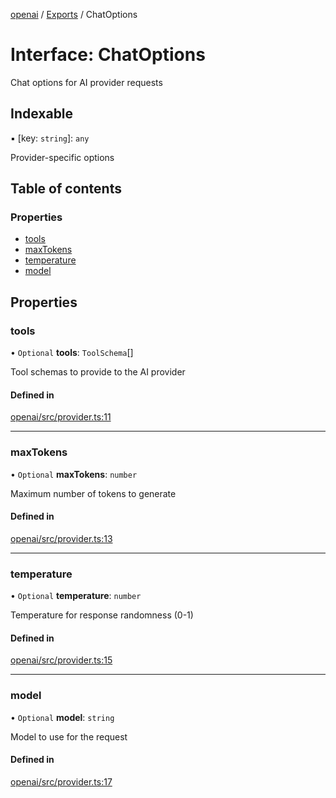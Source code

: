 <!-- 
 ⚠️  AUTO-GENERATED FILE - DO NOT EDIT MANUALLY
 This file is automatically generated by scripts/docs-generator.js
 To make changes, edit the source TypeScript files or update the generator script
-->

[openai](../../) / [Exports](../modules) / ChatOptions

# Interface: ChatOptions

Chat options for AI provider requests

## Indexable

▪ [key: `string`]: `any`

Provider-specific options

## Table of contents

### Properties

- [tools](ChatOptions#tools)
- [maxTokens](ChatOptions#maxtokens)
- [temperature](ChatOptions#temperature)
- [model](ChatOptions#model)

## Properties

### tools

• `Optional` **tools**: `ToolSchema`[]

Tool schemas to provide to the AI provider

#### Defined in

[openai/src/provider.ts:11](https://github.com/woojubb/robota/blob/69cbf57340262bed3ca42ae6af241896c191a29c/packages/openai/src/provider.ts#L11)

___

### maxTokens

• `Optional` **maxTokens**: `number`

Maximum number of tokens to generate

#### Defined in

[openai/src/provider.ts:13](https://github.com/woojubb/robota/blob/69cbf57340262bed3ca42ae6af241896c191a29c/packages/openai/src/provider.ts#L13)

___

### temperature

• `Optional` **temperature**: `number`

Temperature for response randomness (0-1)

#### Defined in

[openai/src/provider.ts:15](https://github.com/woojubb/robota/blob/69cbf57340262bed3ca42ae6af241896c191a29c/packages/openai/src/provider.ts#L15)

___

### model

• `Optional` **model**: `string`

Model to use for the request

#### Defined in

[openai/src/provider.ts:17](https://github.com/woojubb/robota/blob/69cbf57340262bed3ca42ae6af241896c191a29c/packages/openai/src/provider.ts#L17)

